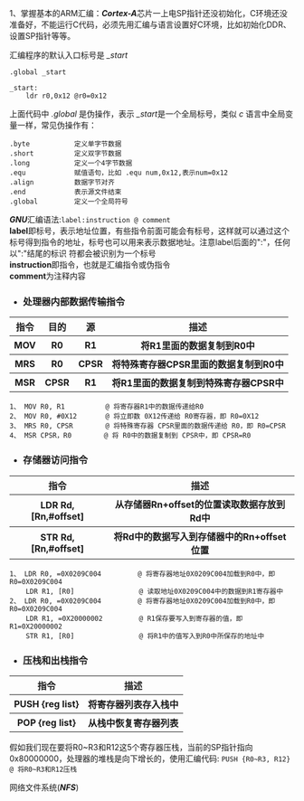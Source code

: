 1、掌握基本的ARM汇编：***Cortex-A***芯片一上电SP指针还没初始化，C环境还没准备好，不能运行C代码，必须先用汇编与语言设置好C环境，比如初始化DDR、设置SP指针等等。  



汇编程序的默认入口标号是 *_start*   
```
.global _start

_start:
    ldr r0,0x12 @r0=0x12
```
上面代码中 *.global* 是伪操作，表示 *_start*是一个全局标号，类似 *c* 语言中全局变量一样，常见伪操作有：  
```
.byte           定义单字节数据
.short          定义双字节数据
.long           定义一个4字节数据
.equ            赋值语句，比如 .equ num,0x12,表示num=0x12 
.align          数据字节对齐
.end            表示源文件结束
.global         定义一个全局符号
```

***GNU***汇编语法:`label:instruction @ comment`  
**label**即标号，表示地址位置，有些指令前面可能会有标号，这样就可以通过这个标号得到指令的地址，标号也可以用来表示数据地址。注意label后面的":"，任何以":"结尾的标识
符都会被识别为一个标号  
**instruction**即指令，也就是汇编指令或伪指令  
**comment**为注释内容  

*  ### 处理器内部数据传输指令 
<Table>
    <tr>
    <th>指令</th>
    <th>目的</th>
    <th>源</th>
    <th>描述</th>
    </tr>
    <tr>
    <th>MOV </th>
    <th>R0</th>
    <th>R1 </th>
    <th>将R1里面的数据复制到R0中</th>
    </tr>
    <tr>
    <th>MRS </th>
    <th>R0</th>
    <th>CPSR </th>
    <th>将特殊寄存器CPSR里面的数据复制到R0中</th>
    </tr>
    <tr>
    <th>MSR </th>
    <th>CPSR</th>
    <th>R1 </th>
    <th>将R1里面的数据复制到特殊寄存器CPSR中</th>
    </tr>
</table>  

```
1、 MOV R0, R1          @ 将寄存器R1中的数据传递给R0
2、 MOV R0, #0X12       @ 将立即数 0X12传递给 R0寄存器，即 R0=0X12
3、 MRS R0, CPSR        @ 将特殊寄存器 CPSR里面的数据传递给 R0，即 R0=CPSR
4、 MSR CPSR，R0        @ 将 R0中的数据复制到 CPSR中，即 CPSR=R0
```

*  ### 存储器访问指令 
<Table>
    <tr>
    <th>指令</th>
    <th>描述</th>
    </tr>
    <tr>
    <th>LDR Rd, [Rn,#offset] </th>
    <th>从存储器Rn+offset的位置读取数据存放到Rd中</th>
    </tr>
    <tr>
    <th>STR Rd, [Rn,#offset] </th>
    <th>将Rd中的数据写入到存储器中的Rn+offset位置</th>
    </tr>
</table>  

```
1、 LDR R0, =0X0209C004         @ 将寄存器地址0X0209C004加载到R0中，即R0=0X0209C004 
    LDR R1, [R0]                @ 读取地址0X0209C004中的数据到R1寄存器中
2、 LDR R0, =0X0209C004         @ 将寄存器地址0X0209C004加载到R0中，即R0=0X0209C004 
    LDR R1, =0X20000002         @ R1保存要写入到寄存器的值，即R1=0X20000002 
    STR R1, [R0]                @ 将R1中的值写入到R0中所保存的地址中   
```

*  ### 压栈和出栈指令 
<Table>
    <tr>
    <th>指令</th>
    <th>描述</th>
    </tr>
    <tr>
    <th>PUSH {reg list} </th>
    <th>将寄存器列表存入栈中</th>
    </tr>
    <tr>
    <th>POP {reg list} </th>
    <th>从栈中恢复寄存器列表</th>
    </tr>
</table>

假如我们现在要将R0~R3和R12这5个寄存器压栈，当前的SP指针指向0x80000000，处理器的堆栈是向下增长的，使用汇编代码: `PUSH {R0~R3, R12}            @ 将R0~R3和R12压栈 `
















网络文件系统(***NFS***)




